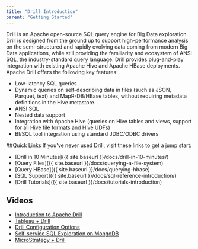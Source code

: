 ```yaml
---
title: "Drill Introduction"
parent: "Getting Started"
---
```

Drill is an Apache open-source SQL query engine for Big Data exploration.
Drill is designed from the ground up to support high-performance analysis on
the semi-structured and rapidly evolving data coming from modern Big Data
applications, while still providing the familiarity and ecosystem of ANSI SQL,
the industry-standard query language. Drill provides plug-and-play integration
with existing Apache Hive and Apache HBase deployments. Apache Drill offers
the following key features:

  * Low-latency SQL queries
  * Dynamic queries on self-describing data in files (such as JSON, Parquet, text) and MapR-DB/HBase tables, without requiring metadata definitions in the Hive metastore.
  * ANSI SQL
  * Nested data support
  * Integration with Apache Hive (queries on Hive tables and views, support for all Hive file formats and Hive UDFs)
  * BI/SQL tool integration using standard JDBC/ODBC drivers

##Quick Links
If you've never used Drill, visit these links to get a jump start:

* [Drill in 10 Minutes]({{ site.baseurl }}/docs/drill-in-10-minutes/)
* [Query Files]({{ site.baseurl }}/docs/querying-a-file-system)
* [Query HBase]({{ site.baseurl }}/docs/querying-hbase)
* [SQL Support]({{ site.baseurl }}/docs/sql-reference-introduction/)
* [Drill Tutorials]({{ site.baseurl }}/docs/tutorials-introduction)

## Videos

* [Introduction to Apache Drill](https://www.youtube.com/embed/HITzj3ihSUk)
* [Tableau + Drill](https://www.youtube.com/embed/FkcegazNuio)
* [Drill Configuration Options](https://www.youtube.com/embed/kG6vzsk8T7E)
* [Self-service SQL Exploration on MongoDB](https://www.youtube.com/embed/XUIKlsX8yVM)
* [MicroStrategy + Drill](https://www.youtube.com/embed/uyN9DDCNP8o)

